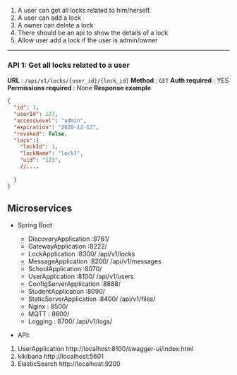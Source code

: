 1. A user can get all locks related to him/herself.
2. A user can add a lock
3. A owner can delete a lock
4. There should be an api to show the details of a lock
5. Allow user add a lock if the user is admin/owner

---

### API 1: Get all locks related to a user

**URL** : `/api/v1/locks/{user_id}/{lock_id}`
**Method** : `GET`
**Auth required** : YES
**Permissions required** : None
**Response example**

```json
{
  "id": 1,
  "userId": 123,
  "accessLevel": "admin",
  "expiration": "2020-12-12",
  "revoked": false,
  "lock":{
    "lockId": 1,
    "lockName": "lock1",
    "uid": "123",
    //....
    
  }
}
```


## Microservices

- Spring Boot
  * DiscoveryApplication :8761/   
  * GatewayApplication :8222/     
  * LockApplication :8300/            /api/v1/locks
  * MessageApplication :8200/         /api/v1/messages
  * SchoolApplication :8070/          
  * UserApplication :8100/            /api/v1/users
  * ConfigServerApplication :8888/
  * StudentApplication :8090/
  * StaticServerApplication :8400/    /api/v1/files/
  * Nginx                   : 8500/
  * MQTT                    : 8600/
  * Logging                 : 8700/    /api/v1/logs/
  

- API:

1. UserApplication http://localhost:8100/swagger-ui/index.html
2. kikibana http://localhost:5601
3. ElasticSearch http://localhost:9200